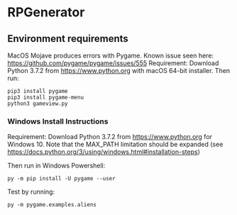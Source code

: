 # RPGenerator


## Environment requirements
MacOS Mojave produces errors with Pygame. Known issue seen here: https://github.com/pygame/pygame/issues/555
Requirement: Download Python 3.7.2 from https://www.python.org with macOS 64-bit installer. 
Then run:
```
pip3 install pygame
pip3 install pygame-menu
python3 gameview.py
```

### Windows Install Instructions
Requirement: Download Python 3.7.2 from https://www.python.org for Windows 10.
Note that the MAX_PATH limitation should be expanded (see https://docs.python.org/3/using/windows.html#installation-steps)

Then run in Windows Powershell:
```
py -m pip install -U pygame --user
```
Test by running:
```
py -m pygame.examples.aliens
```